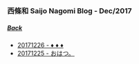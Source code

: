 ### 西條和 Saijo Nagomi Blog - Dec/2017
##### [Back](../NagomiBlog_List.md)

- [20171226 - ♦︎ ♦︎ ♦︎](20171226_TriRhombus.md)
- [20171225 - おはつ。](20171225_おはつ.md)
